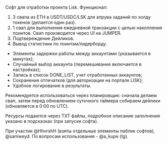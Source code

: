 Софт для отработки проекта Lisk.
Функционал:
1. 3 свапа из ETH в USDT/USDC/LSK для апрува заданий по холду токенов (делается один раз).
2. 1 свап для выполнения ежедневной транзакции с целью накопления поинтов. Свап производится через UI на JUMPER.
3. Подтвереждение Дейликов.
4. Вывод статистики по поинтам/лидерборду.

- Элементы задержки работы между аккаунтами (указывается в минутах);
- Случайный выбор аккаунта (перемешивание включается в настройках);
- Запись в список DONE_LIST, учет отработанных аккаунтов;
- Сохранение отпечатков (для авторизации на портале LISK);
- Удобное логирование в результаты.


Рекомендуется использоваться через планировщик: сначала делаем свап, затем перед обновлением суточного таймера собираем дейлики (обновляется в 0:00 по UTC).

Ресурсы подаются через TXT файлы, подробное описание заполнения указано в подсказках (при запуске софта).

При участии @HhvrshH (взяты отдельные элементы паблик софтов), @samweyd.
По вопросам использования - @a_kupe (tg).
